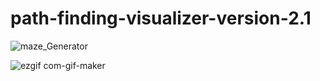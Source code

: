 # path-finding-visualizer-version-2.1


![maze_Generator](https://user-images.githubusercontent.com/43390744/103250828-7339d480-493b-11eb-80d3-41ac65e9df83.gif)

![ezgif com-gif-maker](https://user-images.githubusercontent.com/43390744/103250855-a2e8dc80-493b-11eb-87e7-5bc93da4677c.gif)
